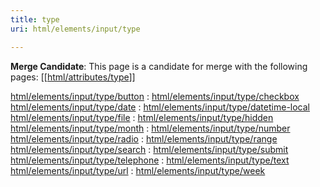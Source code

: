 ```yaml
---
title: type
uri: html/elements/input/type

---
```

**Merge Candidate**: This page is a candidate for merge with the following pages: [[[html/attributes/type](/html/attributes/type)]]

[html/elements/input/type/button](/html/elements/input/type/button)
:   [html/elements/input/type/checkbox](/html/elements/input/type/checkbox)
[html/elements/input/type/date](/html/elements/input/type/date)
:   [html/elements/input/type/datetime-local](/html/elements/input/type/datetime-local)
[html/elements/input/type/file](/html/elements/input/type/file)
:   [html/elements/input/type/hidden](/html/elements/input/type/hidden)
[html/elements/input/type/month](/html/elements/input/type/month)
:   [html/elements/input/type/number](/html/elements/input/type/number)
[html/elements/input/type/radio](/html/elements/input/type/radio)
:   [html/elements/input/type/range](/html/elements/input/type/range)
[html/elements/input/type/search](/html/elements/input/type/search)
:   [html/elements/input/type/submit](/html/elements/input/type/submit)
[html/elements/input/type/telephone](/html/elements/input/type/telephone)
:   [html/elements/input/type/text](/html/elements/input/type/text)
[html/elements/input/type/url](/html/elements/input/type/url)
:   [html/elements/input/type/week](/html/elements/input/type/week)
